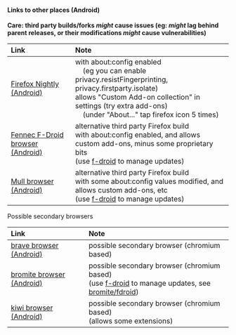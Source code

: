#### Links to other places (Android)

**Care: third party builds/forks _might_ cause issues (eg: _might_ lag behind parent releases, or their modifications _might_ cause vulnerabilities)**

| Link | Note |
| :-- | :-- |
| [Firefox Nightly (Android)](https://play.google.com/store/apps/details?id=org.mozilla.fenix) | with about:config enabled<br>&nbsp;&nbsp;&nbsp;&nbsp;(eg you can enable privacy.resistFingerprinting, privacy.firstparty.isolate)<br>allows "Custom Add-on collection" in settings (try extra add-ons)<br>&nbsp;&nbsp;&nbsp;&nbsp;(under "About..." tap firefox icon 5 times) |
| [Fennec F-Droid browser (Android)](https://f-droid.org/en/packages/org.mozilla.fennec_fdroid/) | alternative third party Firefox build<br>with about:config enabled, and allows custom add-ons, minus some proprietary bits<br>(use [f-droid](https://f-droid.org/) to manage updates) |
| [Mull browser (Android)](https://f-droid.org/en/packages/us.spotco.fennec_dos/) | alternative third party Firefox build<br>with some about:config values modified, and allows custom add-ons, etc<br>(use [f-droid](https://f-droid.org/) to manage updates) |

Possible secondary browsers

| Link | Note |
| :-- | :-- |
| [brave browser (Android)](https://play.google.com/store/apps/details?id=com.brave.browser) | possible secondary browser (chromium based) |
| [bromite browser (Android)](https://github.com/bromite/bromite) | possible secondary browser (chromium based)<br>(use [f-droid](https://f-droid.org/) to manage updates, see [bromite/fdroid](https://www.bromite.org/fdroid)) |
| [kiwi browser (Android)](https://github.com/kiwibrowser/src.next) | possible secondary browser (chromium based)<br>(allows some extensions) |
